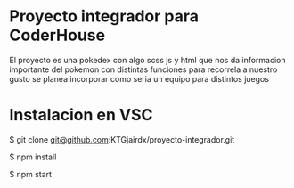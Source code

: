 # Proyecto integrador para CoderHouse
El proyecto es una pokedex con algo scss js y html que nos da informacion importante del pokemon con distintas funciones para recorrela a nuestro gusto se planea incorporar como seria un equipo para distintos juegos 


# Instalacion en VSC 

$ git clone git@github.com:KTGjairdx/proyecto-integrador.git

$ npm install

$ npm start

